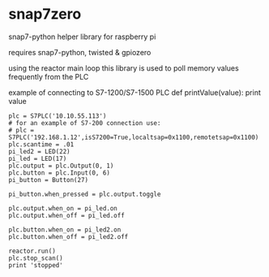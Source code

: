 # snap7zero
snap7-python helper library for raspberry pi

requires snap7-python, twisted & gpiozero

using the reactor main loop this library is used to poll memory values frequently from the PLC

example of connecting to S7-1200/S7-1500 PLC
    def printValue(value):
        print value


    plc = S7PLC('10.10.55.113')
    # for an example of S7-200 connection use:
    # plc = S7PLC('192.168.1.12',isS7200=True,localtsap=0x1100,remotetsap=0x1100)
    plc.scantime = .01
    pi_led2 = LED(22)
    pi_led = LED(17)
    plc.output = plc.Output(0, 1)
    plc.button = plc.Input(0, 6)
    pi_button = Button(27)

    pi_button.when_pressed = plc.output.toggle

    plc.output.when_on = pi_led.on
    plc.output.when_off = pi_led.off

    plc.button.when_on = pi_led2.on
    plc.button.when_off = pi_led2.off

    reactor.run()
    plc.stop_scan()
    print 'stopped'
